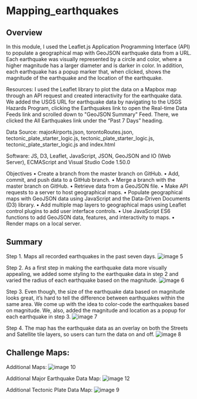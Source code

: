 #  Mapping_earthquakes

## Overview

In this module, I used the Leaflet.js Application Programming Interface (API) to populate a geographical map with GeoJSON earthquake data from a URL. Each earthquake was visually represented by a circle and color, where a higher magnitude has a larger diameter and is darker in color. In addition, each earthquake has a popup marker that, when clicked, shows the magnitude of the earthquake and the location of the earthquake.

Resources: I used the Leaflet library to plot the data on a Mapbox map through an API request and created interactivity for the earthquake data. We added the USGS URL for earthquake data by navigating to the USGS Hazards Program, clicking the Earthquakes link to open the Real-time Data Feeds link and scrolled down to "GeoJSON Summary" Feed. There, we clicked the All Earthquakes link under the “Past 7 Days” heading.

Data Source: majorAirports.json, torontoRoutes.json, tectonic_plate_starter_logic.js, tectonic_plate_starter_logic.js, tectonic_plate_starter_logic.js and index.html

Software: JS, D3, Leaflet, JavaScript, JSON, GeoJSON and IO (Web Server), ECMAScript and Visual Studio Code 1.50.0

Objectives • Create a branch from the master branch on GitHub. • Add, commit, and push data to a GitHub branch. • Merge a branch with the master branch on GitHub. • Retrieve data from a GeoJSON file. • Make API requests to a server to host geographical maps. • Populate geographical maps with GeoJSON data using JavaScript and the Data-Driven Documents (D3) library. • Add multiple map layers to geographical maps using Leaflet control plugins to add user interface controls. • Use JavaScript ES6 functions to add GeoJSON data, features, and interactivity to maps. • Render maps on a local server.

##  Summary 
Step 1. Maps all recorded earthquakes in the past seven days.
![image 5](https://github.com/jhansolo33/Mapping_earthquakes/assets/119264589/8e57c961-ad6c-4640-bc6e-617bc083421a)



Step 2. As a first step in making the earthquake data more visually appealing, we added some styling to the earthquake data in step 2 and varied the radius of each earthquake based on the magnitude.
![image 6](https://github.com/jhansolo33/Mapping_earthquakes/assets/119264589/c23c8b49-9935-4827-b4c0-911813a674f8)

Step 3. 
Even though, the size of the earthquake data based on magnitude looks great, it’s hard to tell the difference between earthquakes within the same area. We come up with the idea to color-code the earthquakes based on magnitude. We, also, added the magnitude and location as a popup for each earthquake in step 3.
![image 7](https://github.com/jhansolo33/Mapping_earthquakes/assets/119264589/48ced4aa-74b1-4437-b0f8-d7483613b894)



Step 4. The map has the earthquake data as an overlay on both the Streets and Satellite tile layers, so users can turn the data on and off.
![image 8](https://github.com/jhansolo33/Mapping_earthquakes/assets/119264589/48c8f4f8-bc88-4ff7-952b-6a1a5e1b9d59)


##  Challenge Maps:
Additional Maps:
![image 10](https://github.com/jhansolo33/Mapping_earthquakes/assets/119264589/dda49fb5-4384-43ca-aa29-d89d2a9c090e)

Additional Major Earthquake Data Map:
![image 12](https://github.com/jhansolo33/Mapping_earthquakes/assets/119264589/5515bad7-be92-46fe-8a5f-819341e45eaf)

Additional Tectonic Plate Data Map:
![image 9](https://github.com/jhansolo33/Mapping_earthquakes/assets/119264589/e0df803f-ab96-4835-b671-5c8a680f8f9c)
